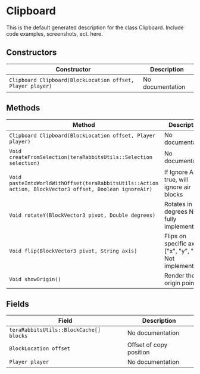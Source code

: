 
# Clipboard
This is the default generated description for the class Clipboard. Include code examples, screenshots, ect. here.

## Constructors
| Constructor  | Description              |
| ------------ | ------------------------ |
| `Clipboard Clipboard(BlockLocation offset, Player player)` | No documentation |

## Methods
| Method                                                  | Description                                                                         |
| ------------------------------------------------------- | ----------------------------------------------------------------------------------- |
| `Clipboard Clipboard(BlockLocation offset, Player player)` | No documentation |
| `Void createFromSelection(teraRabbitsUtils::Selection selection)` | No documentation |
| `Void pasteIntoWorldWithOffset(teraRabbitsUtils::Action action, BlockVector3 offset, Boolean ignoreAir)` | If Ignore Air true, will ignore air blocks |
| `Void rotateY(BlockVector3 pivot, Double degrees)` | Rotates in Y by degrees Not fully implemented |
| `Void flip(BlockVector3 pivot, String axis)` | Flips on specific axis ["x", "y", "z"] Not implemented |
| `Void showOrigin()` | Render the origin point |

## Fields
| Field                                                  | Description                                                                                       |
| ------------------------------------------------------ | ------------------------------------------------------------------------------------------------- |
| `teraRabbitsUtils::BlockCache[] blocks` | No documentation |
| `BlockLocation offset` | Offset of copy position |
| `Player player` | No documentation |
